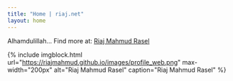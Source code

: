 ```yaml
---
title: "Home | riaj.net"
layout: home
---
```

Alhamdulillah... Find more at:
[Riaj Mahmud Rasel](https://riaj.net)

{% include imgblock.html url="https://riajmahmud.github.io/images/profile_web.png"
max-width="200px" alt="Riaj Mahmud Rasel"
caption="Riaj Mahmud Rasel" %}
